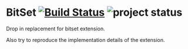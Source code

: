 # BitSet [![Build Status](https://travis-ci.org/adagiolabs/bitset.svg?branch=master)](https://travis-ci.org/adagio/bitset) ![project status](http://stillmaintained.com/adagio/bitset.png) #

Drop in replacement for bitset extension.

Also try to reproduce the implementation details of the extension.
